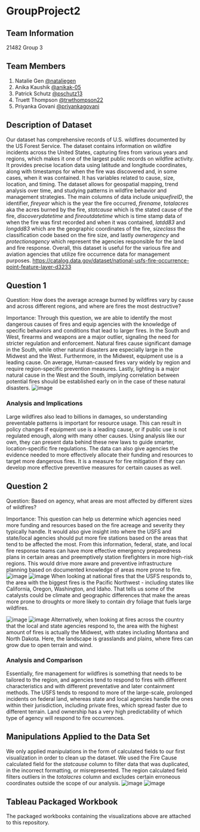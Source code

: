 # GroupProject2

## Team Information 
21482 Group 3 

## Team Members
1. Natalie Gen [@nataliegen](https://github.com/nataliegen/GroupProject2)
2. Anika Kaushik [@anikak-05](https://github.com/anikak-05)
3. Patrick Schutz [@pschutz13](https://github.com/pschutz13)
4. Truett Thompson [@trwthompson22](https://github.com/trwthompson22)
5. Priyanka Govani [@priyankagovani](https://github.com/priyankagovani)

## Description of Dataset
Our dataset has comprehensive records of U.S. wildfires documented by the US Forest Service. The dataset contains information on wildfire incidents across the United States, capturing fires from various years and regions, which makes it one of the largest public records on wildfire activity. It provides precise location data using latitude and longitude coordinates, along with timestamps for when the fire was discovered and, in some cases, when it was contained. It has variables related to cause, size, location, and timing. The dataset allows for geospatial mapping, trend analysis over time, and studying patterns in wildfire behavior and management strategies. 
The main columns of data include *uniquefireID*, the identifier, *fireyear* which is the year the fire occurred, *firename*, *totalacres* aka the acres burned by the fire, *statcause* which is the stated cause of the fire, *discoverydatetime* and *fireoutdatetime* which is time stamp data of when the fire was first recorded and when it was contained, *latdd83* and *longdd83* which are the geographic coordinates of the fire, *sizeclass* the classification code based on the fire size, and lastly *owneragency* and *protectionagency* which represent the agencies responsible for the land and fire response. Overall, this dataset is useful for the various fire and aviation agencies that utilize fire occurrence data for management purposes. 
https://catalog.data.gov/dataset/national-usfs-fire-occurrence-point-feature-layer-d3233

## Question 1
Question: How does the average acreage burned by wildfires vary by cause and across different regions, and where are fires the most destructive?

Importance: Through this question, we are able to identify the most dangerous causes of fires and equip agencies with the knowledge of specific behaviors and conditions that lead to larger fires. In the South and West, firearms and weapons are a major outlier, signaling the need for stricter regulation and enforcement. Natural fires cause significant damage in the South, while other natural disasters are especially large in the Midwest and the West. Furthermore, in the Midwest, equipment use is a leading cause. On average, Human-caused fires vary widely by region and require region-specific prevention measures. Lastly, lighting is a major natural cause in the West and the South, implying correlation between potential fires should be established early on in the case of these natural disasters.
![image](https://github.com/user-attachments/assets/6b5d7cff-72fd-44f5-8388-311f67566349)

### Analysis and Implications
Large wildfires also lead to billions in damages, so understanding preventable patterns is important for resource usage. This can result in policy changes if equipment use is a leading cause, or if public use is not regulated enough, along with many other causes. Using analysis like our own, they can present data behind these new laws to guide smarter, location-specific fire regulations. The data can also give agencies the evidence needed to more effectively allocate their funding and resources to target more dangerous fires. It is a measure for fire mitigation if they can develop more effective preventive measures for certain causes as well.

## Question 2
Question: Based on agency, what areas are most affected by different sizes of wildfires?

Importance: This question can help us determine which agencies need more funding and resources based on the fire acreage and severity they typically handle. It would also give insight into where the USFS and state/local agencies should put more fire stations based on the areas that tend to be affected the most. From this information, federal, state, and local fire response teams can have more effective emergency preparedness plans in certain areas and preemptively station firefighters in more high-risk regions. This would drive more aware and preventive infrastructure planning based on documented knowledge of areas more prone to fire. 
![image](https://github.com/user-attachments/assets/fa4ed3f2-72ba-4020-92e1-fadb38fed7af)
![image](https://github.com/user-attachments/assets/acf5e63e-d6dd-488e-8787-91c5830e81cb)
When looking at national fires that the USFS responds to, the area with the biggest fires is the Pacific Northwest - including states like California, Oregon, Washington, and Idaho. That tells us some of the catalysts could be climate and geographic differences that make the areas more prone to droughts or more likely to contain dry foliage that fuels large wildfires. 

![image](https://github.com/user-attachments/assets/199cc231-d3b9-44f0-b175-8b4e32f1e273)
![image](https://github.com/user-attachments/assets/997ab525-726e-4bda-a26e-4b28c2f9fb76)
Alternatively, when looking at fires across the country that the local and state agencies respond to, the area with the highest amount of fires is actually the Midwest, with states including Montana and North Dakota. Here, the landscape is grasslands and plains, where fires can grow due to open terrain and wind. 

### Analysis and Comparison
Essentially, fire management for wildfires is something that needs to be tailored to the region, and agencies tend to respond to fires with different characteristics and with different preventative and later containment methods. The USFS tends to respond to more of the large-scale, prolonged incidents on federal land, whereas state and local agencies handle the ones within their jurisdiction, including private fires, which spread faster due to different terrain. Land ownership has a very high predictability of which type of agency will respond to fire occurrences. 

## Manipulations Applied to the Data Set 
We only applied manipulations in the form of calculated fields to our first visualization in order to clean up the dataset. We used the Fire Cause calculated field for the *statcause* column to filter data that was duplicated, in the incorrect formatting, or misrepresented. The region calculated field filters outliers in the *totalacres* column and excludes certain erroneous coordinates outside the scope of our analysis. 
![image](https://github.com/user-attachments/assets/baa22ed7-ed28-4196-acdf-c7bd84965d86)
![image](https://github.com/user-attachments/assets/270a6316-a488-457f-b4e1-58fcb3028101)

## Tableau Packaged Workbook
The packaged workbooks containing the visualizations above are attached to this repository.
